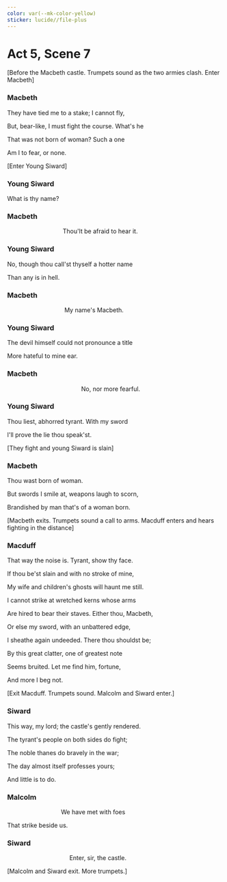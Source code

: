 ```yaml
---
color: var(--mk-color-yellow)
sticker: lucide//file-plus
---
```

# Act 5, Scene 7

[Before the Macbeth castle. Trumpets sound as the two armies clash. Enter Macbeth]

### Macbeth

They have tied me to a stake; I cannot fly,

But, bear-like, I must fight the course. What's he

That was not born of woman? Such a one

Am I to fear, or none.

[Enter Young Siward]

### Young Siward

What is thy name?

### Macbeth

                                 Thou'lt be afraid to hear it.

### Young Siward

No, though thou call'st thyself a hotter name

Than any is in hell.

### Macbeth

                                  My name's Macbeth.

### Young Siward

The devil himself could not pronounce a title

More hateful to mine ear.

### Macbeth

                                            No, nor more fearful.

### Young Siward

Thou liest, abhorred tyrant. With my sword

I'll prove the lie thou speak'st.

[They fight and young Siward is slain]

### Macbeth

Thou wast born of woman.

But swords I smile at, weapons laugh to scorn,

Brandished by man that's of a woman born.

[Macbeth exits. Trumpets sound a call to arms. Macduff enters and hears fighting in the distance]

### Macduff

That way the noise is. Tyrant, show thy face.

If thou be'st slain and with no stroke of mine,

My wife and children's ghosts will haunt me still.

I cannot strike at wretched kerns whose arms

Are hired to bear their staves. Either thou, Macbeth,

Or else my sword, with an unbattered edge,

I sheathe again undeeded. There thou shouldst be;

By this great clatter, one of greatest note

Seems bruited. Let me find him, fortune,

And more I beg not.

[Exit Macduff. Trumpets sound. Malcolm and Siward enter.]

### Siward

This way, my lord; the castle's gently rendered.

The tyrant's people on both sides do fight;

The noble thanes do bravely in the war;

The day almost itself professes yours;

And little is to do.

### Malcolm

                                We have met with foes

That strike beside us.

### Siward

                                     Enter, sir, the castle.

[Malcolm and Siward exit. More trumpets.]